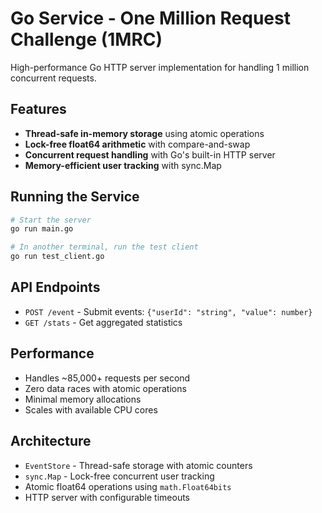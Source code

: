 # Go Service - One Million Request Challenge (1MRC)

High-performance Go HTTP server implementation for handling 1 million concurrent requests.

## Features

- **Thread-safe in-memory storage** using atomic operations
- **Lock-free float64 arithmetic** with compare-and-swap
- **Concurrent request handling** with Go's built-in HTTP server
- **Memory-efficient user tracking** with sync.Map

## Running the Service

```bash
# Start the server
go run main.go

# In another terminal, run the test client
go run test_client.go
```

## API Endpoints

- `POST /event` - Submit events: `{"userId": "string", "value": number}`
- `GET /stats` - Get aggregated statistics

## Performance

- Handles ~85,000+ requests per second
- Zero data races with atomic operations
- Minimal memory allocations
- Scales with available CPU cores

## Architecture

- `EventStore` - Thread-safe storage with atomic counters
- `sync.Map` - Lock-free concurrent user tracking
- Atomic float64 operations using `math.Float64bits`
- HTTP server with configurable timeouts